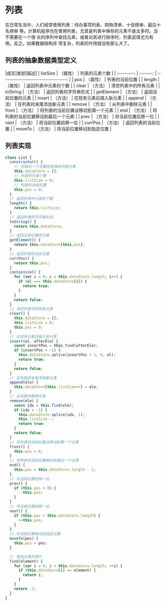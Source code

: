# 列表
在日常生活中，人们经常使用列表：待办事项列表、购物清单、十佳榜单、最后十名榜单 等。计算机程序也在使用列表，尤其是列表中保存的元素不是太多时。当不需要在一个很 长的序列中查找元素，或者对其进行排序时，列表显得尤为有用。反之，如果数据结构非 常复杂，列表的作用就没有那么大了。

## 列表的抽象数据类型定义
|成员|类型|描述|
|  listSize  | （属性） |           列表的元素个数           |
| :--------: | :------: | :--------------------------------: |
|    pos     | （属性） |           列表的当前位置           |
|   length   | （属性） |        返回列表中元素的个数        |
|   clear    | （方法） |        清空列表中的所有元素        |
|  toString  | （方法） |        返回列表的字符串形式        |
| getElement | （方法） |         返回当前位置的元素         |
|   insert   | （方法） |       在现有元素后插入新元素       |
|   append   | （方法） |       在列表的末尾添加新元素       |
|   remove   | （方法） |          从列表中删除元素          |
|   front    | （方法） | 将列表的当前位置设移动到第一个元素 |
|    end     | （方法） | 将列表的当前位置移动到最后一个元素 |
|    prev    | （方法） |         将当前位置后移一位         |
|    next    | （方法） |         将当前位置前移一位         |
|  currPos   | （方法） |         返回列表的当前位置         |
|   moveTo   | （方法） |      将当前位置移动到指定位置      |
## 列表实现

```js
class List {
  constructor() {
    // 初始化一个空数组来保存列表元素
    this.dataStore = [];
    // 列表的元素个数
    this.listSize = 0;
    // 列表的当前位置
    this.pos = 0;
  }
  // 返回列表中元素的个数
  length() {
    return this.listSize;
  }
  // 返回列表的字符串形式
  toString() {
    return this.dataStore;
  }
  // 返回当前位置的元素
  getElement() {
    return this.dataStore[this.pos];
  }
  // 返回列表的当前位置
  currPos() {
    return this.pos;
  }
  contains(el) {
    for (var i = 0; i < this.dataStore.length; i++) {
      if (el === this.dataStore[i]) {
        return true;
      }
    }
    return false;
  }
  // 清空列表中的所有元素
  clear() {
    this.dataStore = [];
    this.listSize = 0;
    this.pos = 0;
  }
  // 在现有元素后插入新元素
  insert(el, afterEle) {
    const insertPos = this.find(afterEle);
    if (insertPos > -1) {
      this.dataStore.splice(insertPos + 1, 0, el);
      return true;
    }
    return false;
  }
  // 在列表的末尾添加新元素
  append(ele) {
    this.dataStore[this.listSize++] = ele;
  }
  // 从列表中删除元素
  remove(ele) {
    const idx = this.find(ele);
    if (idx > -1) {
      this.dataStore.splice(idx, 1);
      this.listSize--;
      return true;
    }
    return false;
  }
  // 将列表的当前位置设移动到第一个元素
  front() {
    this.pos = 0;
  }
  // 将列表的当前位置移动到最后一个元素
  end() {
    this.pos = this.dataStore.length - 1;
  }
  // 将当前位置后移一位
  prev() {
    if (this.pos > 0) {
      --this.pos;
    }
  }
  // 将当前位置前移一位
  next() {
    if (this.pos < this.dataStore.length) {
      ++this.pos;
    }
  }
  // 将当前位置移动到指定位置
  moveTo(pos) {
    this.pos = pos;
  }

  // 查找元素的索引
  find(element) {
    for (var i = 0; i < this.dataStore.length; ++i) {
      if (this.dataStore[i] == element) {
        return i;
      }
    }
    return -1;
  }
}
```

